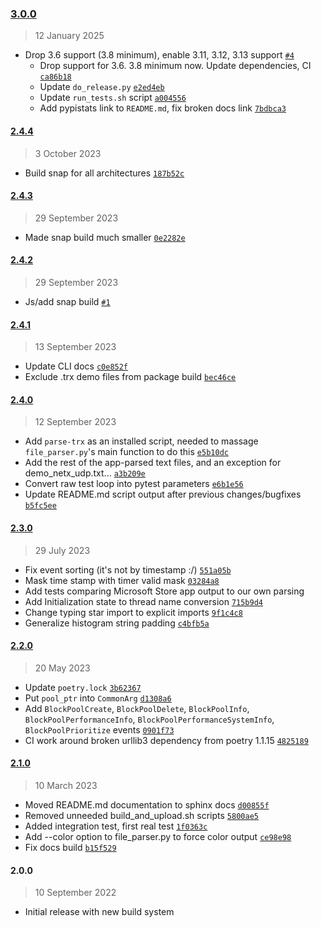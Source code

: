 ### [3.0.0](https://github.com/julianneswinoga/tracex_parser/compare/2.4.4...3.0.0)

> 12 January 2025

- Drop 3.6 support (3.8 minimum), enable 3.11, 3.12, 3.13 support [`#4`](https://github.com/julianneswinoga/tracex_parser/pull/4)
  - Drop support for 3.6. 3.8 minimum now. Update dependencies, CI [`ca86b18`](https://github.com/julianneswinoga/tracex_parser/commit/ca86b18c85943007f722283cf2b830e11a539254)
  - Update `do_release.py` [`e2ed4eb`](https://github.com/julianneswinoga/tracex_parser/commit/e2ed4eb39f93f1b644b8553caa83717e0066654a)
  - Update `run_tests.sh` script [`a004556`](https://github.com/julianneswinoga/tracex_parser/commit/a004556ff32ef7950b0c38c9985ecc81509e5479)
  - Add pypistats link to `README.md`, fix broken docs link [`7bdbca3`](https://github.com/julianneswinoga/tracex_parser/commit/7bdbca3d98d16ceea03e0f4d7abab375d56a43cf)

#### [2.4.4](https://github.com/julianneswinoga/tracex_parser/compare/2.4.3...2.4.4)

> 3 October 2023

- Build snap for all architectures [`187b52c`](https://github.com/julianneswinoga/tracex_parser/commit/187b52c9eaba47257ffd1c2c560e8d933129de4d)

#### [2.4.3](https://github.com/julianneswinoga/tracex_parser/compare/2.4.2...2.4.3)

> 29 September 2023

- Made snap build much smaller [`0e2282e`](https://github.com/julianneswinoga/tracex_parser/commit/0e2282e803d4af2ff849e149a357cbd497320c65)

#### [2.4.2](https://github.com/julianneswinoga/tracex_parser/compare/2.4.1...2.4.2)

> 29 September 2023

- Js/add snap build [`#1`](https://github.com/julianneswinoga/tracex_parser/pull/1)

#### [2.4.1](https://github.com/julianneswinoga/tracex_parser/compare/2.4.0...2.4.1)

> 13 September 2023

- Update CLI docs [`c0e852f`](https://github.com/julianneswinoga/tracex_parser/commit/c0e852f37036a97d7f4dd633db69d2d4a75f12c3)
- Exclude .trx demo files from package build [`bec46ce`](https://github.com/julianneswinoga/tracex_parser/commit/bec46cef5865a4ba7b929be84a507119e5038768)

#### [2.4.0](https://github.com/julianneswinoga/tracex_parser/compare/2.3.0...2.4.0)

> 12 September 2023

- Add `parse-trx` as an installed script, needed to massage `file_parser.py`'s main function to do this [`e5b10dc`](https://github.com/julianneswinoga/tracex_parser/commit/e5b10dc88e3b25a02fafda566132954caf37bfb0)
- Add the rest of the app-parsed text files, and an exception for demo_netx_udp.txt... [`a3b209e`](https://github.com/julianneswinoga/tracex_parser/commit/a3b209e101905a4b0acb5035baf83c736c9e29d8)
- Convert raw test loop into pytest parameters [`e6b1e56`](https://github.com/julianneswinoga/tracex_parser/commit/e6b1e5627a811325ea87fc4e2a2a45a0acbec2dd)
- Update README.md script output after previous changes/bugfixes [`b5fc5ee`](https://github.com/julianneswinoga/tracex_parser/commit/b5fc5ee37593753dcc7cd2e8221e1e3e42d68ba5)

#### [2.3.0](https://github.com/julianneswinoga/tracex_parser/compare/2.2.0...2.3.0)

> 29 July 2023

- Fix event sorting (it's not by timestamp :/) [`551a05b`](https://github.com/julianneswinoga/tracex_parser/commit/551a05b7f447498f2c455146efc8bf6e08ddce77)
- Mask time stamp with timer valid mask [`03284a8`](https://github.com/julianneswinoga/tracex_parser/commit/03284a88e5d311d54d8410a7be89ba685b5e2e94)
- Add tests comparing Microsoft Store app output to our own parsing
- Add Initialization state to thread name conversion [`715b9d4`](https://github.com/julianneswinoga/tracex_parser/commit/715b9d48640fcd3fda6adf9ba1da72f32339c5b3)
- Change typing star import to explicit imports [`9f1c4c8`](https://github.com/julianneswinoga/tracex_parser/commit/9f1c4c86aef95ce78d8dc46d837763892eba571d)
- Generalize histogram string padding [`c4bfb5a`](https://github.com/julianneswinoga/tracex_parser/commit/c4bfb5a6f83f7eb5dc716b4df6ae58a7aae66f3c)

#### [2.2.0](https://github.com/julianneswinoga/tracex_parser/compare/2.1.0...2.2.0)

> 20 May 2023

- Update `poetry.lock` [`3b62367`](https://github.com/julianneswinoga/tracex_parser/commit/3b62367fe8423a462ef4b5e0f4045dc7feaeb374)
- Put `pool_ptr` into `CommonArg` [`d1308a6`](https://github.com/julianneswinoga/tracex_parser/commit/d1308a60387292b277b270d648785a56b46987ad)
- Add `BlockPoolCreate`, `BlockPoolDelete`, `BlockPoolInfo`, `BlockPoolPerformanceInfo`, `BlockPoolPerformanceSystemInfo`, `BlockPoolPrioritize` events [`0901f73`](https://github.com/julianneswinoga/tracex_parser/commit/0901f739f5ef4c9303a72817a6b93984f08bffd2)
- CI work around broken urllib3 dependency from poetry 1.1.15 [`4825189`](https://github.com/julianneswinoga/tracex_parser/commit/482518904c82b9f0a448a7abc338759b11540952)

#### [2.1.0](https://github.com/julianneswinoga/tracex_parser/compare/2.0.0...2.1.0)

> 10 March 2023

- Moved README.md documentation to sphinx docs [`d00855f`](https://github.com/julianneswinoga/tracex_parser/commit/d00855f34a0e6ee224b0c1ab3e92b4f5081e2bf8)
- Removed unneeded build_and_upload.sh scripts [`5800ae5`](https://github.com/julianneswinoga/tracex_parser/commit/5800ae5fb1a46332f419227f1b8b2ea922a79212)
- Added integration test, first real test [`1f0363c`](https://github.com/julianneswinoga/tracex_parser/commit/1f0363c25251127e7fab159c3637e7972f76f360)
- Add --color option to file_parser.py to force color output [`ce98e98`](https://github.com/julianneswinoga/tracex_parser/commit/ce98e98c5993ec654138c76a9445e16197e799c4)
- Fix docs build [`b15f529`](https://github.com/julianneswinoga/tracex_parser/commit/b15f529fb1a8e3851dea39eca06669b1d1fddfc3)

#### 2.0.0

> 10 September 2022

- Initial release with new build system

